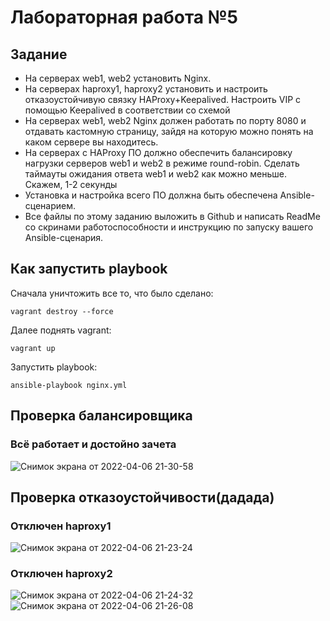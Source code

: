 # Лабораторная работа №5

## Задание

 + На серверах web1, web2 установить Nginx.
 + На серверах haproxy1, haproxy2 установить и настроить отказоустойчивую связку HAProxy+Keepalived. Настроить VIP с помощью Keepalived в соответствии со схемой
 + На серверах web1, web2 Nginx должен работать по порту 8080 и отдавать кастомную страницу, зайдя на которую можно понять на каком сервере вы находитесь.
 + На серверах с HAProxy ПО должно обеспечить балансировку нагрузки серверов web1 и web2 в режиме round-robin. Сделать таймауты ожидания ответа web1 и web2 как можно меньше. Скажем, 1-2 секунды
 + Установка и настройка всего ПО должна быть обеспечена Ansible-сценарием.
 + Все файлы по этому заданию выложить в Github и написать ReadMe со скринами работоспособности и инструкцию по запуску вашего Ansible-сценария.

## Как запустить playbook

Сначала уничтожить все то, что было сделано:

````
vagrant destroy --force
````

Далее поднять vagrant:
````
vagrant up
````

Запустить playbook:

````
ansible-playbook nginx.yml 
````

## Проверка балансировщика
### Всё работает и достойно зачета
![Снимок экрана от 2022-04-06 21-30-58](https://user-images.githubusercontent.com/89969340/162179915-a8d654a1-883c-45f1-9b5d-1aa2c02be7fc.png)



## Проверка отказоустойчивости(дадада)
### Отключен haproxy1
![Снимок экрана от 2022-04-06 21-23-24](https://user-images.githubusercontent.com/89969340/162179964-6d705abe-25e8-41c1-8e29-d4d5ca38dd12.png)


### Отключен haproxy2
![Снимок экрана от 2022-04-06 21-24-32](https://user-images.githubusercontent.com/89969340/162180011-1428f961-0385-4426-8980-84bdb8cf6a8f.png)
![Снимок экрана от 2022-04-06 21-26-08](https://user-images.githubusercontent.com/89969340/162180051-e4b4fc59-a656-46b3-a3c4-78446ca8483e.png)
